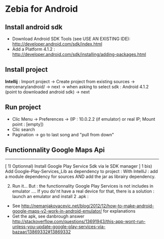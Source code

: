 Zebia for Android
=================

Install android sdk
-------
- Download Android SDK Tools (see USE AN EXISTING IDE): http://developer.android.com/sdk/index.html
- Add a Platform 4.1.2 : http://developer.android.com/sdk/installing/adding-packages.html

Install project
-------
**Intellij** : Import project -> Create project from existing sources -> mercenary/android/  -> next -> when asking to select sdk : Android 4.1.2 (point to downloaded android sdk) -> next

Run project
-------
- Clic Menu -> Preferences -> (IP : 10.0.2.2 (if emulator) or real IP; Mount point : [empty])
- Clic search
- Pagination -> go to last song and "pull from down"


Functionnality Google Maps Api
-------------------------------
-------------------------------
[ 1) Optionnal) Install Google Play Service Sdk via le SDK manager ]
  1 bis) Add Google-Play-Services_Lib as dependency to project :
With IntelliJ : add a module dependency for sources AND add the   jar as librairy dependency.

 2) Run it... But : the functionnality Google Play Services is not includes in emulator ....
If you do'nt have a real device for that, there is a solution : launch an emulator and install 2 .apk :
- See http://nemanjakovacevic.net/blog/2012/12/how-to-make-android-google-maps-v2-work-in-android-emulator/ for explanations
- Get the apk, see danbrough answer http://stackoverflow.com/questions/13691943/this-app-wont-run-unless-you-update-google-play-services-via-bazaar/13869332#13869332
